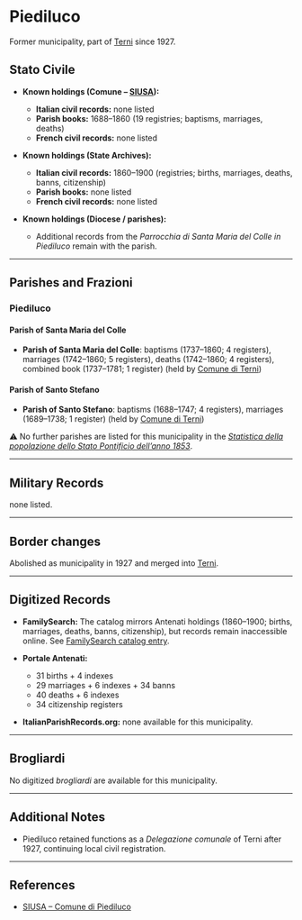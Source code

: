# Piediluco

Former municipality, part of [Terni](terni.md) since 1927.

## Stato Civile

* **Known holdings (Comune – [SIUSA](https://siusa-archivi.cultura.gov.it/cgi-bin/siusa/pagina.pl?TipoPag=comparc&Chiave=334487)):**

  * **Italian civil records:** none listed
  * **Parish books:** 1688–1860 (19 registries; baptisms, marriages, deaths)
  * **French civil records:** none listed

* **Known holdings (State Archives):**

  * **Italian civil records:** 1860–1900 (registries; births, marriages, deaths, banns, citizenship)
  * **Parish books:** none listed
  * **French civil records:** none listed

* **Known holdings (Diocese / parishes):**

  * Additional records from the *Parrocchia di Santa Maria del Colle in Piediluco* remain with the parish.

---

## Parishes and Frazioni

### Piediluco

#### Parish of Santa Maria del Colle

* **Parish of Santa Maria del Colle**: baptisms (1737–1860; 4 registers), marriages (1742–1860; 5 registers), deaths (1742–1860; 4 registers), combined book (1737–1781; 1 register) (held by [Comune di Terni](https://siusa-archivi.cultura.gov.it/cgi-bin/siusa/pagina.pl?TipoPag=comparc&Chiave=334487))

#### Parish of Santo Stefano

* **Parish of Santo Stefano**: baptisms (1688–1747; 4 registers), marriages (1689–1738; 1 register) (held by [Comune di Terni](https://siusa-archivi.cultura.gov.it/cgi-bin/siusa/pagina.pl?TipoPag=comparc&Chiave=334487))

⚠️ No further parishes are listed for this municipality in the *[Statistica della popolazione dello Stato Pontificio dell’anno 1853](https://www.google.it/books/edition/Statistics_della_popolazione_dello_Stato/v6dCAQAAMAAJ)*.

---

## Military Records

none listed.

---

## Border changes

Abolished as municipality in 1927 and merged into [Terni](terni.md).

---

## Digitized Records

* **FamilySearch:** The catalog mirrors Antenati holdings (1860–1900; births, marriages, deaths, banns, citizenship), but records remain inaccessible online.
  See [FamilySearch catalog entry](https://www.familysearch.org/en/search/catalog/780548).

* **Portale Antenati:**

  * 31 births + 4 indexes
  * 29 marriages + 6 indexes + 34 banns
  * 40 deaths + 6 indexes
  * 34 citizenship registers

* **ItalianParishRecords.org:** none available for this municipality.

---

## Brogliardi

No digitized *brogliardi* are available for this municipality.

---

## Additional Notes

* Piediluco retained functions as a *Delegazione comunale* of Terni after 1927, continuing local civil registration.

---

## References

* [SIUSA – Comune di Piediluco](https://siusa-archivi.cultura.gov.it/cgi-bin/siusa/pagina.pl?TipoPag=comparc&Chiave=334487)
